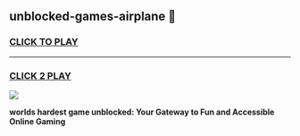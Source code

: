 
## unblocked-games-airplane 👋
<h3>
<a href="https://premium.freeplayer.one?title=unblocked-games-airplane&ref=14F">CLICK TO PLAY</a></h3>
<hr>

<h3>
<a href="https://premium.freeplayer.one?title=unblocked-games-airplane&ref=14F">CLICK 2 PLAY</a>
  
</h3>

<a href="https://premium.freeplayer.one?title=unblocked-games-airplane&ref=12F/"><img src="https://clearcache.store/games.png"></a>


**worlds hardest game unblocked: Your Gateway to Fun and Accessible Online Gaming**
